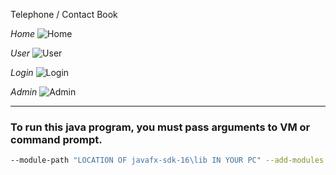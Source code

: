 Telephone / Contact Book

*Home*
![Home](https://user-images.githubusercontent.com/89692428/140825950-27ea563a-7c3d-4915-82ab-605cf6daf322.png)

*User*
![User](https://user-images.githubusercontent.com/89692428/140825993-8ca9ea6c-0c53-46e4-9cdd-dfb0ff47ea8c.png)

*Login*
![Login](https://user-images.githubusercontent.com/89692428/140826010-b2012083-f461-4925-b655-dfba901472e7.png)

*Admin*
![Admin](https://user-images.githubusercontent.com/89692428/140826030-a7129b1c-bc3f-4498-be6e-86df38b47104.png)

<hr>

### To run this java program, you must pass arguments to VM or command prompt.
```bash
--module-path "LOCATION OF javafx-sdk-16\lib IN YOUR PC" --add-modules javafx.controls,javafx.fxml
```

